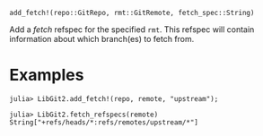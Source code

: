 ```
add_fetch!(repo::GitRepo, rmt::GitRemote, fetch_spec::String)
```

Add a *fetch* refspec for the specified `rmt`. This refspec will contain information about which branch(es) to fetch from.

# Examples

```julia-repl
julia> LibGit2.add_fetch!(repo, remote, "upstream");

julia> LibGit2.fetch_refspecs(remote)
String["+refs/heads/*:refs/remotes/upstream/*"]
```
